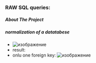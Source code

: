 ###  RAW SQL queries:
##### About The Project 
##### normalization of a datatabese
* ![изображение](https://github.com/vadimlvov71/sql/assets/57807117/755d5305-1b46-466a-97a8-63ce99f48b4e)
* result:
* onlu one foreign key:
![изображение](https://github.com/vadimlvov71/sql/assets/57807117/d25052cc-6b79-4d4b-9bde-6b12081f8866)

